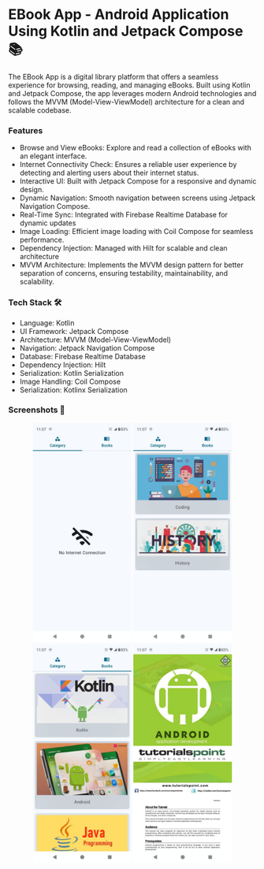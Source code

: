 # EBook App - Android Application Using Kotlin and Jetpack Compose 📚

The EBook App is a digital library platform that offers a seamless experience for browsing, reading, and managing eBooks. Built using Kotlin and Jetpack Compose, the app leverages modern Android technologies and follows the MVVM (Model-View-ViewModel) architecture for a clean and scalable codebase.

### Features
- Browse and View eBooks: Explore and read a collection of eBooks with an elegant interface.
- Internet Connectivity Check: Ensures a reliable user experience by detecting and alerting users about their internet status.
- Interactive UI: Built with Jetpack Compose for a responsive and dynamic design.
- Dynamic Navigation: Smooth navigation between screens using Jetpack Navigation Compose.
- Real-Time Sync: Integrated with Firebase Realtime Database for dynamic updates
- Image Loading: Efficient image loading with Coil Compose for seamless performance.
- Dependency Injection: Managed with Hilt for scalable and clean architecture
- MVVM Architecture: Implements the MVVM design pattern for better separation of concerns, ensuring testability, maintainability, and scalability.

### Tech Stack 🛠️
- Language: Kotlin
- UI Framework: Jetpack Compose
- Architecture: MVVM (Model-View-ViewModel)
- Navigation: Jetpack Navigation Compose
- Database: Firebase Realtime Database
- Dependency Injection: Hilt
- Serialization: Kotlin Serialization
- Image Handling: Coil Compose
- Serialization: Kotlinx Serialization

### Screenshots 📸
<p align="center">
  <img src="https://github.com/Yogeshyadav03/E_Book/blob/master/photo_6293992075565318430_y.jpg" alt="Image 1" width="200">
  <img src="https://github.com/Yogeshyadav03/E_Book/blob/master/photo_6293992075565318431_y.jpg" alt="Image 2" width="200">
  <img src="https://github.com/Yogeshyadav03/E_Book/blob/master/photo_6293992075565318432_y.jpg" alt="Image 3" width="200">
  <img src="https://github.com/Yogeshyadav03/E_Book/blob/master/photo_6293992075565318433_y.jpg" alt="Image 3" width="200">
</p>
